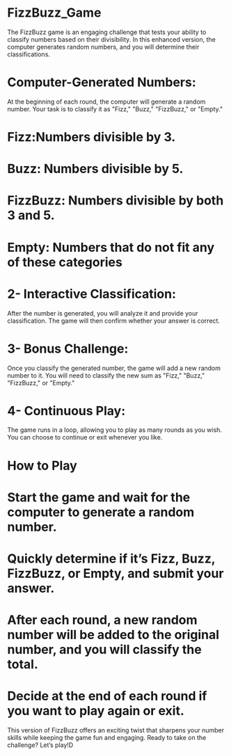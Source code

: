 # FizzBuzz_Game
The FizzBuzz game is an engaging challenge that tests your ability to classify numbers based on their divisibility. In this enhanced version, the computer generates random numbers, and you will determine their classifications. 
# Computer-Generated Numbers:
At the beginning of each round, the computer will generate a random number. Your task is to classify it as "Fizz," "Buzz," "FizzBuzz," or "Empty."

# Fizz:Numbers divisible by 3.

# Buzz: Numbers divisible by 5.

# FizzBuzz: Numbers divisible by both 3 and 5.

# Empty: Numbers that do not fit any of these categories

# 2-  Interactive Classification: 

   After the number is generated, you will analyze it and provide your classification. The game will then confirm whether your answer is correct.
   
# 3-  Bonus Challenge:

Once you classify the generated number, the game will add a new random number to it. You will need to classify the new sum as "Fizz," "Buzz," "FizzBuzz," or "Empty."

# 4- Continuous Play: 

The game runs in a loop, allowing you to play as many rounds as you wish. You can choose to continue or exit whenever you like.

# How to Play

# Start the game and wait for the computer to generate a random number.

# Quickly determine if it’s Fizz, Buzz, FizzBuzz, or Empty, and submit your answer.

# After each round, a new random number will be added to the original number, and you will classify the total.

# Decide at the end of each round if you want to play again or exit.

This version of FizzBuzz offers an exciting twist that sharpens your number skills while keeping the game fun and engaging. Ready to take on the challenge? Let’s play!D
